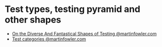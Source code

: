 # Test types, testing pyramid and other shapes

- [On the Diverse And Fantastical Shapes of Testing @martinfowler.com](https://martinfowler.com/articles/2021-test-shapes.html)
- [Test categories @martinfowler.com](https://martinfowler.com/tags/test%20categories.html)
